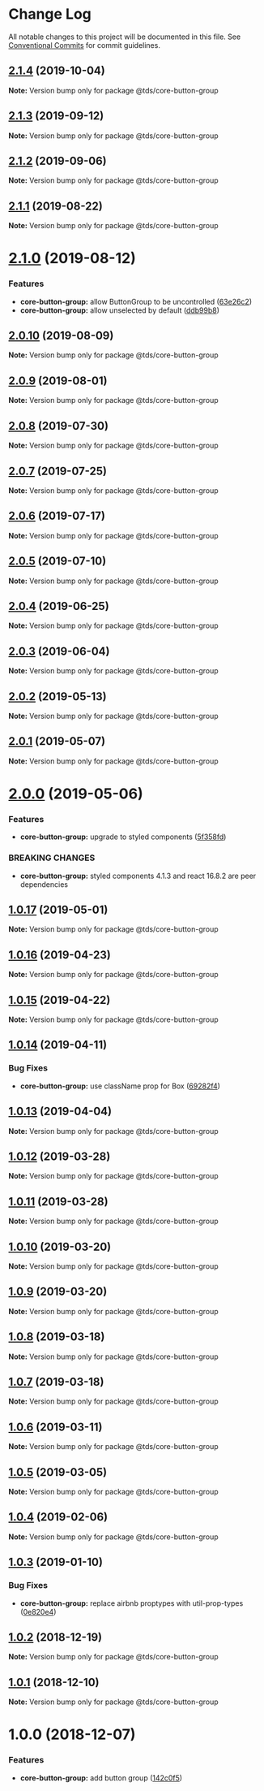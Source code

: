 # Change Log

All notable changes to this project will be documented in this file.
See [Conventional Commits](https://conventionalcommits.org) for commit guidelines.

## [2.1.4](https://github.com/telusdigital/tds-core/compare/@tds/core-button-group@2.1.3...@tds/core-button-group@2.1.4) (2019-10-04)

**Note:** Version bump only for package @tds/core-button-group





## [2.1.3](https://github.com/telusdigital/tds-core/compare/@tds/core-button-group@2.1.2...@tds/core-button-group@2.1.3) (2019-09-12)

**Note:** Version bump only for package @tds/core-button-group





## [2.1.2](https://github.com/telusdigital/tds-core/compare/@tds/core-button-group@2.1.1...@tds/core-button-group@2.1.2) (2019-09-06)

**Note:** Version bump only for package @tds/core-button-group





## [2.1.1](https://github.com/telusdigital/tds-core/compare/@tds/core-button-group@2.1.0...@tds/core-button-group@2.1.1) (2019-08-22)

**Note:** Version bump only for package @tds/core-button-group





# [2.1.0](https://github.com/telusdigital/tds-core/compare/@tds/core-button-group@2.0.10...@tds/core-button-group@2.1.0) (2019-08-12)


### Features

* **core-button-group:** allow ButtonGroup to be uncontrolled ([63e26c2](https://github.com/telusdigital/tds-core/commit/63e26c2))
* **core-button-group:** allow unselected by default ([ddb99b8](https://github.com/telusdigital/tds-core/commit/ddb99b8))





## [2.0.10](https://github.com/telusdigital/tds-core/compare/@tds/core-button-group@2.0.9...@tds/core-button-group@2.0.10) (2019-08-09)

**Note:** Version bump only for package @tds/core-button-group





## [2.0.9](https://github.com/telusdigital/tds-core/compare/@tds/core-button-group@2.0.8...@tds/core-button-group@2.0.9) (2019-08-01)

**Note:** Version bump only for package @tds/core-button-group





## [2.0.8](https://github.com/telusdigital/tds-core/compare/@tds/core-button-group@2.0.7...@tds/core-button-group@2.0.8) (2019-07-30)

**Note:** Version bump only for package @tds/core-button-group





## [2.0.7](https://github.com/telusdigital/tds-core/compare/@tds/core-button-group@2.0.6...@tds/core-button-group@2.0.7) (2019-07-25)

**Note:** Version bump only for package @tds/core-button-group





## [2.0.6](https://github.com/telusdigital/tds-core/compare/@tds/core-button-group@2.0.5...@tds/core-button-group@2.0.6) (2019-07-17)

**Note:** Version bump only for package @tds/core-button-group





## [2.0.5](https://github.com/telusdigital/tds-core/compare/@tds/core-button-group@2.0.4...@tds/core-button-group@2.0.5) (2019-07-10)

**Note:** Version bump only for package @tds/core-button-group





## [2.0.4](https://github.com/telusdigital/tds-core/compare/@tds/core-button-group@2.0.3...@tds/core-button-group@2.0.4) (2019-06-25)

**Note:** Version bump only for package @tds/core-button-group





## [2.0.3](https://github.com/telusdigital/tds-core/compare/@tds/core-button-group@2.0.2...@tds/core-button-group@2.0.3) (2019-06-04)

**Note:** Version bump only for package @tds/core-button-group

## [2.0.2](https://github.com/telusdigital/tds-core/compare/@tds/core-button-group@2.0.1...@tds/core-button-group@2.0.2) (2019-05-13)

**Note:** Version bump only for package @tds/core-button-group

## [2.0.1](https://github.com/telusdigital/tds-core/compare/@tds/core-button-group@2.0.0...@tds/core-button-group@2.0.1) (2019-05-07)

**Note:** Version bump only for package @tds/core-button-group

# [2.0.0](https://github.com/telusdigital/tds-core/compare/@tds/core-button-group@1.0.17...@tds/core-button-group@2.0.0) (2019-05-06)

### Features

- **core-button-group:** upgrade to styled components ([5f358fd](https://github.com/telusdigital/tds-core/commit/5f358fd))

### BREAKING CHANGES

- **core-button-group:** styled components 4.1.3 and react 16.8.2 are peer dependencies

## [1.0.17](https://github.com/telusdigital/tds-core/compare/@tds/core-button-group@1.0.16...@tds/core-button-group@1.0.17) (2019-05-01)

**Note:** Version bump only for package @tds/core-button-group

## [1.0.16](https://github.com/telusdigital/tds-core/compare/@tds/core-button-group@1.0.15...@tds/core-button-group@1.0.16) (2019-04-23)

**Note:** Version bump only for package @tds/core-button-group

## [1.0.15](https://github.com/telusdigital/tds-core/compare/@tds/core-button-group@1.0.14...@tds/core-button-group@1.0.15) (2019-04-22)

**Note:** Version bump only for package @tds/core-button-group

## [1.0.14](https://github.com/telusdigital/tds-core/compare/@tds/core-button-group@1.0.13...@tds/core-button-group@1.0.14) (2019-04-11)

### Bug Fixes

- **core-button-group:** use className prop for Box ([69282f4](https://github.com/telusdigital/tds-core/commit/69282f4))

## [1.0.13](https://github.com/telusdigital/tds-core/compare/@tds/core-button-group@1.0.12...@tds/core-button-group@1.0.13) (2019-04-04)

**Note:** Version bump only for package @tds/core-button-group

## [1.0.12](https://github.com/telusdigital/tds-core/compare/@tds/core-button-group@1.0.11...@tds/core-button-group@1.0.12) (2019-03-28)

**Note:** Version bump only for package @tds/core-button-group

## [1.0.11](https://github.com/telusdigital/tds-core/compare/@tds/core-button-group@1.0.10...@tds/core-button-group@1.0.11) (2019-03-28)

**Note:** Version bump only for package @tds/core-button-group

## [1.0.10](https://github.com/telusdigital/tds-core/compare/@tds/core-button-group@1.0.9...@tds/core-button-group@1.0.10) (2019-03-20)

**Note:** Version bump only for package @tds/core-button-group

## [1.0.9](https://github.com/telusdigital/tds-core/compare/@tds/core-button-group@1.0.8...@tds/core-button-group@1.0.9) (2019-03-20)

**Note:** Version bump only for package @tds/core-button-group

## [1.0.8](https://github.com/telusdigital/tds-core/compare/@tds/core-button-group@1.0.7...@tds/core-button-group@1.0.8) (2019-03-18)

**Note:** Version bump only for package @tds/core-button-group

## [1.0.7](https://github.com/telusdigital/tds-core/compare/@tds/core-button-group@1.0.6...@tds/core-button-group@1.0.7) (2019-03-18)

**Note:** Version bump only for package @tds/core-button-group

## [1.0.6](https://github.com/telusdigital/tds-core/compare/@tds/core-button-group@1.0.5...@tds/core-button-group@1.0.6) (2019-03-11)

**Note:** Version bump only for package @tds/core-button-group

## [1.0.5](https://github.com/telusdigital/tds-core/compare/@tds/core-button-group@1.0.4...@tds/core-button-group@1.0.5) (2019-03-05)

**Note:** Version bump only for package @tds/core-button-group

## [1.0.4](https://github.com/telusdigital/tds-core/compare/@tds/core-button-group@1.0.3...@tds/core-button-group@1.0.4) (2019-02-06)

**Note:** Version bump only for package @tds/core-button-group

## [1.0.3](https://github.com/telusdigital/tds-core/compare/@tds/core-button-group@1.0.2...@tds/core-button-group@1.0.3) (2019-01-10)

### Bug Fixes

- **core-button-group:** replace airbnb proptypes with util-prop-types ([0e820e4](https://github.com/telusdigital/tds-core/commit/0e820e4))

<a name="1.0.2"></a>

## [1.0.2](https://github.com/telusdigital/tds-core/compare/@tds/core-button-group@1.0.1...@tds/core-button-group@1.0.2) (2018-12-19)

**Note:** Version bump only for package @tds/core-button-group

<a name="1.0.1"></a>

## [1.0.1](https://github.com/telusdigital/tds-core/compare/@tds/core-button-group@1.0.0...@tds/core-button-group@1.0.1) (2018-12-10)

**Note:** Version bump only for package @tds/core-button-group

<a name="1.0.0"></a>

# 1.0.0 (2018-12-07)

### Features

- **core-button-group:** add button group ([142c0f5](https://github.com/telusdigital/tds-core/commit/142c0f5))

